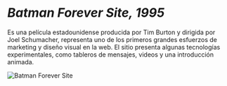 # _**Batman Forever Site, 1995**_

Es una película estadounidense producida por Tim Burton y dirigida por Joel Schumacher, representa uno de los primeros grandes esfuerzos de marketing y diseño visual en la web. El sitio presenta algunas tecnologías experimentales, como tableros de mensajes, videos y una introducción animada.

![Batman Forever Site](https://github.com/XaviMorenoTorres/XaviMorenoTorres-SMX2-M8UF1A1-HistoriaWeb-1995-BatmanForeverSite-XaviMoreno/blob/main/Batman%20Forever%20website%202-min.jpg)
